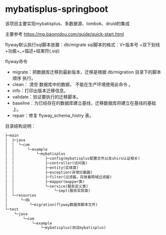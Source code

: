 # mybatisplus-springboot 
该项目主要实现mybatisplus、多数据源、lombok、druid的集成

主要参考 https://mp.baomidou.com/guide/quick-start.html


flyway默认执行sql脚本放置：db/migrate
sql脚本的格式：V+版本号 +双下划线+功能+_+描述+结束符(.sql) 

flyway命令
 - migrate：把数据库迁移到最新版本，迁移是根据 db/migration 目录下的脚本 顺序 执行。
 - clean： 清空 数据库中的数据， 不能在生产环境使用此命令 。
 - info：打印出版本迁移信息。
 - validate：验证要执行的迁移脚本。
 - baseline：为已经存在的数据库建立基线，迁移数据库将建立在基线的基础上。
 - repair：修复 flyway_schema_histry 表。

目录结构说明：
```xml
├─main
│  ├─java
│  │  └─com
│  │      └─example
│  │          └─mybatisplus
│  │              ├─config(mybatisplus配置文件以及shiro认证相关)
│  │              ├─controller(访问类)
│  │              ├─entity(实体类)
│  │              ├─exception(异常拦截器)
│  │              ├─filter(过滤器，存放着跨域过滤器)
│  │              ├─mapper(mapper类)
│  │              └─service(服务定义类)
│  │                  └─impl(服务实现类)
│  └─resources
│      └─db
│          └─migration(flyway数据库脚本文件)
└─test
    └─java
        └─com
            └─example
                └─mybatisplus(测试mybatisplus)
```
